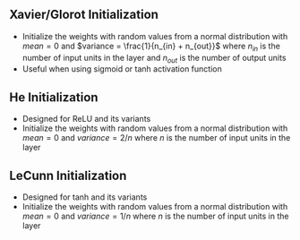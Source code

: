 ## Xavier/Glorot Initialization
- Initialize the weights with random values from a normal distribution with $mean = 0$ and $variance = \frac{1}{n_{in} + n_{out}}$ where $n_{in}$ is the number of input units in the layer and $n_{out}$ is the number of output units
- Useful when using sigmoid or tanh activation function
## He Initialization
- Designed for ReLU and its variants
- Initialize the weights with random values from a normal distribution with $mean = 0$ and $variance = 2/n$ where $n$ is the number of input units in the layer
## LeCunn Initialization
- Designed for tanh and its variants
- Initialize the weights with random values from a normal distribution with $mean = 0$ and $variance = 1/n$ where $n$ is the number of input units in the layer
